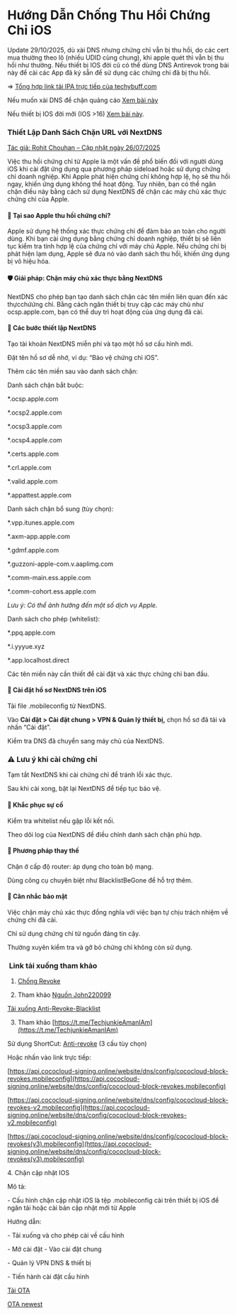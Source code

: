 # **Hướng Dẫn Chống Thu Hồi Chứng Chỉ iOS**

Update 29/10/2025, dù xài DNS nhưng chứng chỉ vẫn bị thu hồi, do các cert mua thường theo lô (nhiều UDID cùng chung), khi apple quét thì vẫn bị thu hồi như thường.
Nếu thiết bị IOS đời cũ có thể dùng DNS Antirevok trong bài này để cài các App đã ký sẵn để sử dụng các chứng chỉ đã bị thu hồi.

 => <a href="#" data-url="allsetupipa.md" class="news-item-link"> Tổng hợp link tải IPA trực tiếp của techybuff.com </a>

Nếu muốn xài DNS để chặn quảng cáo <a href="#" data-url="dnsadblock.md" class="news-item-link"> Xem bài này </a>

Nếu thiết bị IOS đời mỡi (IOS >16) <a href="#" data-url="verifyapp.md" class="news-item-link">Xem bài này</a>.

### Thiết Lập Danh Sách Chặn URL với NextDNS

[Tác giả: Rohit Chouhan – Cập nhật ngày 26/07/2025](https://blogs.rohitchouhan.com/hacks/ios-anti-revoke-esign-feather-nextdns-block-urls-guide/)



Việc thu hồi chứng chỉ từ Apple là một vấn đề phổ biến đối với người dùng iOS khi cài đặt ứng dụng qua phương pháp sideload hoặc sử dụng chứng chỉ doanh nghiệp. Khi Apple phát hiện chứng chỉ không hợp lệ, họ sẽ thu hồi ngay, khiến ứng dụng không thể hoạt động. Tuy nhiên, bạn có thể ngăn chặn điều này bằng cách sử dụng NextDNS để chặn các máy chủ xác thực chứng chỉ của Apple.



#### 📌 Tại sao Apple thu hồi chứng chỉ?

Apple sử dụng hệ thống xác thực chứng chỉ để đảm bảo an toàn cho người dùng. Khi bạn cài ứng dụng bằng chứng chỉ doanh nghiệp, thiết bị sẽ liên tục kiểm tra tính hợp lệ của chứng chỉ với máy chủ Apple. Nếu chứng chỉ bị phát hiện lạm dụng, Apple sẽ đưa nó vào danh sách thu hồi, khiến ứng dụng bị vô hiệu hóa.



#### 🛡️ Giải pháp: Chặn máy chủ xác thực bằng NextDNS

NextDNS cho phép bạn tạo danh sách chặn các tên miền liên quan đến xác thựcchứứng chỉ. Bằng cách ngăn thiết bị truy cập các máy chủ như ocsp.apple.com, bạn có thể duy trì hoạt động của ứng dụng đã cài.



#### 🔧 Các bước thiết lập NextDNS

Tạo tài khoản NextDNS miễn phí và tạo một hồ sơ cấu hình mới.



Đặt tên hồ sơ dễ nhớ, ví dụ: “Bảo vệ chứng chỉ iOS”.



Thêm các tên miền sau vào danh sách chặn:



Danh sách chặn bắt buộc:

\*.ocsp.apple.com

\*.ocsp2.apple.com

\*.ocsp3.apple.com

\*.ocsp4.apple.com

\*.certs.apple.com

\*.crl.apple.com

\*.valid.apple.com

\*.appattest.apple.com



Danh sách chặn bổ sung (tùy chọn):

\*.vpp.itunes.apple.com

\*.axm-app.apple.com

\*.gdmf.apple.com

\*.guzzoni-apple-com.v.aaplimg.com

\*.comm-main.ess.apple.com

\*.comm-cohort.ess.apple.com



*Lưu ý: Có thể ảnh hưởng đến một số dịch vụ Apple.*



Danh sách cho phép (whitelist):

\*.ppq.apple.com

\*.i.yyyue.xyz

\*.app.localhost.direct

Các tên miền này cần thiết để cài đặt và xác thực chứng chỉ ban đầu.



#### 📲 Cài đặt hồ sơ NextDNS trên iOS

Tải file .mobileconfig từ NextDNS.



Vào **Cài đặt > Cài đặt chung > VPN \& Quản lý thiết bị,** chọn hồ sơ đã tải và nhấn “Cài đặt”.



Kiểm tra DNS đã chuyển sang máy chủ của NextDNS.



### ⚠️ Lưu ý khi cài chứng chỉ

Tạm tắt NextDNS khi cài chứng chỉ để tránh lỗi xác thực.



Sau khi cài xong, bật lại NextDNS để tiếp tục bảo vệ.



#### 🧩 Khắc phục sự cố

Kiểm tra whitelist nếu gặp lỗi kết nối.



Theo dõi log của NextDNS để điều chỉnh danh sách chặn phù hợp.



#### 🔄 Phương pháp thay thế

Chặn ở cấp độ router: áp dụng cho toàn bộ mạng.



Dùng công cụ chuyên biệt như BlacklistBeGone để hỗ trợ thêm.



#### 🔐 Cân nhắc bảo mật

Việc chặn máy chủ xác thực đồng nghĩa với việc bạn tự chịu trách nhiệm về chứng chỉ đã cài.



Chỉ sử dụng chứng chỉ từ nguồn đáng tin cậy.



Thường xuyên kiểm tra và gỡ bỏ chứng chỉ không còn sử dụng.



###  Link tải xuống tham khảo



1. [Chống Revoke](https://drphe.github.io/KhoIPA/upload/anti_revoke.mobileconfig)

2. Tham khảo [Nguồn John220099](https://github.com/John220099/Anti-revoke-blacklist/tree/main)

[Tải xuống Anti-Revoke-Blacklist](https://drphe.github.io/KhoIPA/upload/Anti-revoke-blacklist.mobileconfig)



3. Tham khảo [https://t.me/TechjunkieAmanIAm](https://t.me/TechjunkieAmanIAm)



Sử dụng ShortCut: [Anti-revoke](http://icloud.com/shortcuts/2253fa774c3442098be4baf1b03b8bb8) (3 cấu tùy chọn)



Hoặc nhấn vào link trực tiếp:



[https://api.cococloud-signing.online/website/dns/config/cococloud-block-revokes.mobileconfig](https://api.cococloud-signing.online/website/dns/config/cococloud-block-revokes.mobileconfig)



[https://api.cococloud-signing.online/website/dns/config/cococloud-block-revokes-v2.mobileconfig](https://api.cococloud-signing.online/website/dns/config/cococloud-block-revokes-v2.mobileconfig)



[https://api.cococloud-signing.online/website/dns/config/cococloud-block-revokes(v3).mobileconfig](https://api.cococloud-signing.online/website/dns/config/cococloud-block-revokes(v3).mobileconfig)



4\. Chặn cập nhật IOS

Mô tả:

\- Cấu hình chặn cập nhật iOS là tệp .mobileconfig cài trên thiết bị iOS để ngăn tải hoặc cài bản cập nhật mới từ Apple

Hướng dẫn:

\- Tải xuống và cho phép cài về cấu hình

\- Mở cài đặt - Vào cài đặt chung

\- Quản lý VPN DNS \& thiết bị

\- Tiến hành cài đặt cầu hình



[Tải OTA](https://cydia.ichitaso.com/no-ota18.mobileconfig)

[OTA newest](https://ios.cfw.guide/blocking-updates/)
